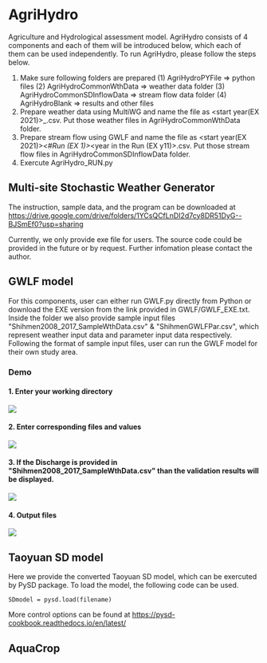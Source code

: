# AgriHydro
Agriculture and Hydrological assessment model.
AgriHydro consists of 4 components and each of them will be introduced below, which each of them can be used independently.
To run AgriHydro, please follow the steps below.
1. Make sure following folders are prepared
  (1) AgriHydroPYFile		          => python files
	(2) AgriHydroCommonWthData	    => weather data folder
	(3) AgriHydroCommonSDInflowData	=> stream flow data folder
	(4) AgriHydroBlank		          => results and other files
2. Prepare weather data using MultiWG and name the file as <GCM>_<RCP>_<start year(EX 2021)>_<station ID>.csv. Put those weather files in AgriHydroCommonWthData folder.
3. Prepare stream flow using GWLF and name the file as <GCM>_<RCP>_<start year(EX 2021)>_<#Run (EX 1)>_<year in the Run (EX y11)>.csv. Put those stream flow files in AgriHydroCommonSDInflowData folder.
4. Exercute AgriHydro_RUN.py
  
## Multi-site Stochastic Weather Generator

The instruction, sample data, and the program can be downloaded at https://drive.google.com/drive/folders/1YCsQCfLnDI2d7cy8DR51DyG--BJSmEf0?usp=sharing

Currently, we only provide exe file for users. The source code could be provided in the future or by request. Further infomation please contact the author. 

## GWLF model
For this components, user can either run GWLF.py directly from Python or download the EXE version from the link provided in GWLF/GWLF_EXE.txt. Inside the folder we also provide sample input files "Shihmen2008_2017_SampleWthData.csv" & "ShihmenGWLFPar.csv", which represent weather input data and parameter input data respectively. Following the format of sample input files, user can run the GWLF model for their own study area.
### Demo 
#### 1. Enter your working directory

![](https://i.imgur.com/4SJTr09.png)

#### 2. Enter corresponding files and values

![](https://i.imgur.com/4gMF99J.png)

#### 3. If the Discharge is provided in "Shihmen2008_2017_SampleWthData.csv" than the validation results will be displayed. 

![](https://i.imgur.com/rNoad8Z.png)

#### 4. Output files

![](https://i.imgur.com/OEAY1o7.png)

## Taoyuan SD model
Here we provide the converted Taoyuan SD model, which can be exercuted by PySD package.
To load the model, the following code can be used.
```
SDmodel = pysd.load(filename)
```
More control options can be found at https://pysd-cookbook.readthedocs.io/en/latest/

## AquaCrop

